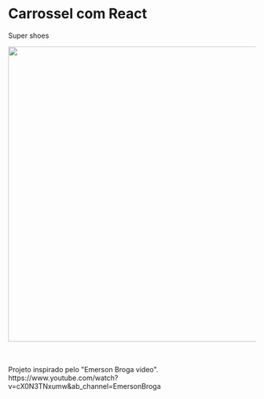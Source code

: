 
<h1>Carrossel com React</h1>
<p>Super shoes</p>

<div align="center">
<img src="https://user-images.githubusercontent.com/64099512/140006998-97156781-3ac4-4528-b8f2-99afa9766004.png" width="600px" />
</div>
<br>
<br>
<p>Projeto inspirado pelo "Emerson Broga video". https://www.youtube.com/watch?v=cX0N3TNxumw&ab_channel=EmersonBroga</p>
